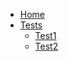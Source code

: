 * [Home][home]
* [Tests][ts]
  * [Test1][t1]
  * [Test2][t2]

[home]: https://github.com/Haxsen/TestRepo/wiki
[t1]: https://github.com/Haxsen/TestRepo/wiki/Test1
[t2]: https://github.com/Haxsen/TestRepo/wiki/Test2
[ts]: https://github.com/Haxsen/TestRepo/wiki/Tests